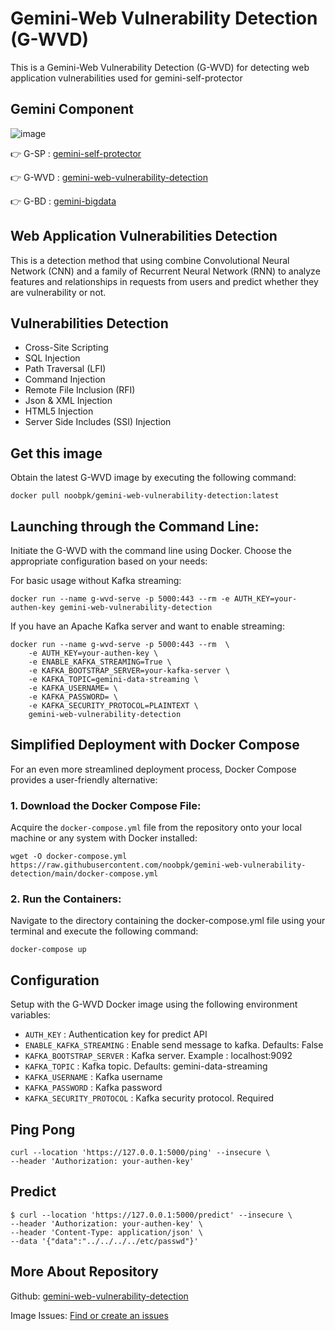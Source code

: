 # Gemini-Web Vulnerability Detection (G-WVD)
This is a Gemini-Web Vulnerability Detection (G-WVD) for detecting web application vulnerabilities used for gemini-self-protector

## Gemini Component

![image](https://github.com/noobpk/gemini-self-protector/assets/31820707/e825d5ef-90d9-419c-b1d5-76406b770b04)

👉 G-SP : [gemini-self-protector](https://github.com/noobpk/gemini-self-protector)

👉 G-WVD : [gemini-web-vulnerability-detection](https://github.com/noobpk/gemini-web-vulnerability-detection)

👉 G-BD : [gemini-bigdata](https://github.com/noobpk/gemini-bigdata)

## Web Application Vulnerabilities Detection

This is a detection method that using combine Convolutional Neural Network (CNN) and a family of Recurrent Neural Network (RNN) to analyze features and relationships in requests from users and predict whether they are vulnerability or not.

## Vulnerabilities Detection

- Cross-Site Scripting
- SQL Injection
- Path Traversal (LFI)
- Command Injection
- Remote File Inclusion (RFI)
- Json & XML Injection
- HTML5 Injection
- Server Side Includes (SSI) Injection

## Get this image
Obtain the latest G-WVD image by executing the following command:

```
docker pull noobpk/gemini-web-vulnerability-detection:latest
```

## Launching through the Command Line:
Initiate the G-WVD with the command line using Docker. Choose the appropriate configuration based on your needs:

For basic usage without Kafka streaming:

```
docker run --name g-wvd-serve -p 5000:443 --rm -e AUTH_KEY=your-authen-key gemini-web-vulnerability-detection
```

If you have an Apache Kafka server and want to enable streaming:

```
docker run --name g-wvd-serve -p 5000:443 --rm  \
    -e AUTH_KEY=your-authen-key \
    -e ENABLE_KAFKA_STREAMING=True \
    -e KAFKA_BOOTSTRAP_SERVER=your-kafka-server \
    -e KAFKA_TOPIC=gemini-data-streaming \
    -e KAFKA_USERNAME= \
    -e KAFKA_PASSWORD= \
    -e KAFKA_SECURITY_PROTOCOL=PLAINTEXT \
    gemini-web-vulnerability-detection
```

## Simplified Deployment with Docker Compose

For an even more streamlined deployment process, Docker Compose provides a user-friendly alternative:

### 1. Download the Docker Compose File:

Acquire the `docker-compose.yml` file from the repository onto your local machine or any system with Docker installed:

```
wget -O docker-compose.yml https://raw.githubusercontent.com/noobpk/gemini-web-vulnerability-detection/main/docker-compose.yml
```

### 2. Run the Containers:

Navigate to the directory containing the docker-compose.yml file using your terminal and execute the following command:

```
docker-compose up
```

## Configuration

Setup with the G-WVD Docker image using the following environment variables:

- `AUTH_KEY` : Authentication key for predict API
- `ENABLE_KAFKA_STREAMING` : Enable send message to kafka. Defaults: False
- `KAFKA_BOOTSTRAP_SERVER` : Kafka server. Example : localhost:9092
- `KAFKA_TOPIC` : Kafka topic. Defaults: gemini-data-streaming
- `KAFKA_USERNAME` : Kafka username
- `KAFKA_PASSWORD` : Kafka password
- `KAFKA_SECURITY_PROTOCOL` : Kafka security protocol. Required

## Ping Pong
```
curl --location 'https://127.0.0.1:5000/ping' --insecure \
--header 'Authorization: your-authen-key'
```

## Predict

```
$ curl --location 'https://127.0.0.1:5000/predict' --insecure \
--header 'Authorization: your-authen-key' \
--header 'Content-Type: application/json' \
--data '{"data":"../../../../etc/passwd"}'
```

## More About Repository
Github: [gemini-web-vulnerability-detection](https://github.com/noobpk/gemini-web-vulnerability-detection)

Image Issues: [Find or create an issues](https://github.com/noobpk/gemini-web-vulnerability-detection/issues)
